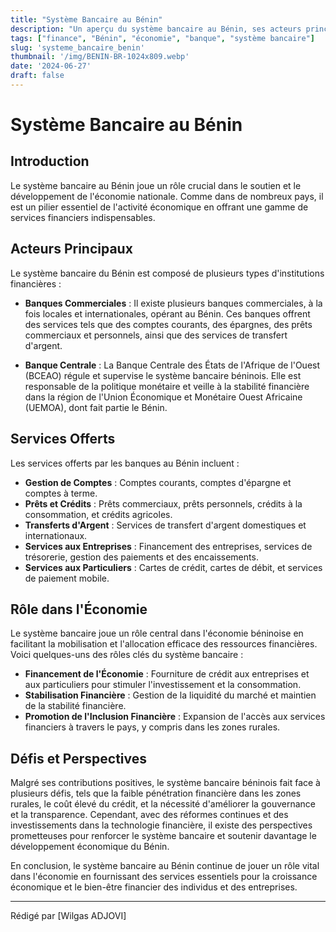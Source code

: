 ```yaml
---
title: "Système Bancaire au Bénin"
description: "Un aperçu du système bancaire au Bénin, ses acteurs principaux, ses services et son rôle dans l'économie."
tags: ["finance", "Bénin", "économie", "banque", "système bancaire"]
slug: 'systeme_bancaire_benin'
thumbnail: '/img/BENIN-BR-1024x809.webp'
date: '2024-06-27'
draft: false
---
```


# Système Bancaire au Bénin

## Introduction

Le système bancaire au Bénin joue un rôle crucial dans le soutien et le développement de l'économie nationale. Comme dans de nombreux pays, il est un pilier essentiel de l'activité économique en offrant une gamme de services financiers indispensables.

## Acteurs Principaux

Le système bancaire du Bénin est composé de plusieurs types d'institutions financières :

- **Banques Commerciales** : Il existe plusieurs banques commerciales, à la fois locales et internationales, opérant au Bénin. Ces banques offrent des services tels que des comptes courants, des épargnes, des prêts commerciaux et personnels, ainsi que des services de transfert d'argent.

- **Banque Centrale** : La Banque Centrale des États de l'Afrique de l'Ouest (BCEAO) régule et supervise le système bancaire béninois. Elle est responsable de la politique monétaire et veille à la stabilité financière dans la région de l'Union Économique et Monétaire Ouest Africaine (UEMOA), dont fait partie le Bénin.

## Services Offerts

Les services offerts par les banques au Bénin incluent :

- **Gestion de Comptes** : Comptes courants, comptes d'épargne et comptes à terme.
- **Prêts et Crédits** : Prêts commerciaux, prêts personnels, crédits à la consommation, et crédits agricoles.
- **Transferts d'Argent** : Services de transfert d'argent domestiques et internationaux.
- **Services aux Entreprises** : Financement des entreprises, services de trésorerie, gestion des paiements et des encaissements.
- **Services aux Particuliers** : Cartes de crédit, cartes de débit, et services de paiement mobile.

## Rôle dans l'Économie

Le système bancaire joue un rôle central dans l'économie béninoise en facilitant la mobilisation et l'allocation efficace des ressources financières. Voici quelques-uns des rôles clés du système bancaire :

- **Financement de l'Économie** : Fourniture de crédit aux entreprises et aux particuliers pour stimuler l'investissement et la consommation.
- **Stabilisation Financière** : Gestion de la liquidité du marché et maintien de la stabilité financière.
- **Promotion de l'Inclusion Financière** : Expansion de l'accès aux services financiers à travers le pays, y compris dans les zones rurales.

## Défis et Perspectives

Malgré ses contributions positives, le système bancaire béninois fait face à plusieurs défis, tels que la faible pénétration financière dans les zones rurales, le coût élevé du crédit, et la nécessité d'améliorer la gouvernance et la transparence. Cependant, avec des réformes continues et des investissements dans la technologie financière, il existe des perspectives prometteuses pour renforcer le système bancaire et soutenir davantage le développement économique du Bénin.

En conclusion, le système bancaire au Bénin continue de jouer un rôle vital dans l'économie en fournissant des services essentiels pour la croissance économique et le bien-être financier des individus et des entreprises.

---

Rédigé par [Wilgas ADJOVI]

